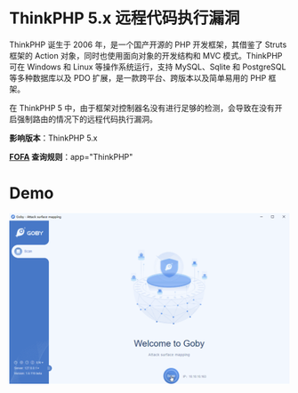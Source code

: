 # ThinkPHP 5.x 远程代码执行漏洞

ThinkPHP 诞生于 2006 年，是一个国产开源的 PHP 开发框架，其借鉴了 Struts 框架的 Action 对象，同时也使用面向对象的开发结构和 MVC 模式。ThinkPHP 可在 Windows 和 Linux 等操作系统运行，支持 MySQL、Sqlite 和 PostgreSQL 等多种数据库以及 PDO 扩展，是一款跨平台、跨版本以及简单易用的 PHP 框架。

在 ThinkPHP 5 中，由于框架对控制器名没有进行足够的检测，会导致在没有开启强制路由的情况下的远程代码执行漏洞。

**影响版本**：ThinkPHP 5.x

**[FOFA](https://fofa.so/result?qbase64=YXBwPSJUaGlua1BIUCI%3D) 查询规则**：app="ThinkPHP"

# Demo

![](thinkphp_5.gif)